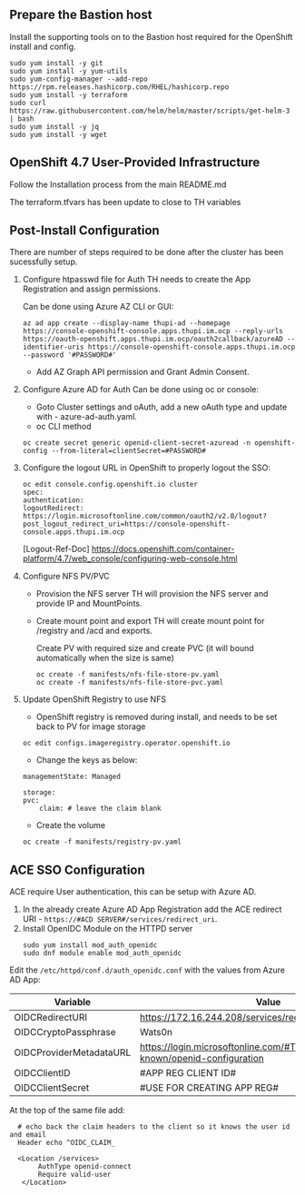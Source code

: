 ## Prepare the Bastion host
Install the supporting tools on to the Bastion host required for the OpenShift install and config. 
```
sudo yum install -y git
sudo yum install -y yum-utils
sudo yum-config-manager --add-repo https://rpm.releases.hashicorp.com/RHEL/hashicorp.repo
sudo yum install -y terraform
sudo curl https://raw.githubusercontent.com/helm/helm/master/scripts/get-helm-3 | bash
sudo yum install -y jq
sudo yum install -y wget
```
## OpenShift 4.7 User-Provided Infrastructure
Follow the Installation process from the main README.md

The terraform.tfvars has been update to close to TH variables

## Post-Install Configuration 
There are number of steps required to be done after the cluster has been sucessfully setup. 

1. Configure htpasswd file for Auth
    TH needs to create the App Registration and assign permissions.

    Can be done using Azure AZ CLI or GUI:
    ```
    az ad app create --display-name thupi-ad --homepage https://console-openshift-console.apps.thupi.im.ocp --reply-urls https://oauth-openshift.apps.thupi.im.ocp/oauth2callback/azureAD --identifier-uris https://console-openshift-console.apps.thupi.im.ocp --password '#PASSWORD#'
    ```
    - Add AZ Graph API permission and Grant Admin Consent.


2. Configure Azure AD for Auth 
    Can be done using oc or console:
    - Goto Cluster settings and oAuth, add a new oAuth type and update with - azure-ad-auth.yaml. 
    - oc CLI method
    ```
    oc create secret generic openid-client-secret-azuread -n openshift-config --from-literal=clientSecret=#PASSWORD#
    ```
3. Configure the logout URL in OpenShift to properly logout the SSO:
    ```
    oc edit console.config.openshift.io cluster
    spec:
    authentication:
    logoutRedirect: https://login.microsoftonline.com/common/oauth2/v2.0/logout?post_logout_redirect_uri=https://console-openshift-console.apps.thupi.im.ocp
    ```
    [Logout-Ref-Doc] https://docs.openshift.com/container-platform/4.7/web_console/configuring-web-console.html

4. Configure NFS PV/PVC
    - Provision the NFS server 
        TH will provision the NFS server and provide IP and MountPoints. 
    
    - Create mount point and export
        TH will create mount point for /registry and /acd and exports.
        
        Create PV with required size and create PVC (it will bound automatically when the size is same)
        ```
        oc create -f manifests/nfs-file-store-pv.yaml
        oc create -f manifests/nfs-file-store-pvc.yaml
        ```
5. Update OpenShift Registry to use NFS
    - OpenShift registry is removed during install, and needs to be set back to PV for image storage
    ```    
    oc edit configs.imageregistry.operator.openshift.io
    ```
    - Change the keys as below:
    ```
    managementState: Managed

    storage:
    pvc:
        claim: # leave the claim blank
    ```
    - Create the volume
    ```
    oc create -f manifests/registry-pv.yaml
    ```

## ACE SSO Configuration 
ACE require User authentication, this can be setup with Azure AD.
   
1. In the already create Azure AD App Registration add the ACE redirect URI - `https://#ACD SERVER#/services/redirect_uri`.
2. Install OpenIDC Module on the HTTPD server
    ```
    sudo yum install mod_auth_openidc
    sudo dnf module enable mod_auth_openidc
    ```
  Edit the `/etc/httpd/conf.d/auth_openidc.conf` with the values from Azure AD App:

| Variable                          | Value                                                | 
| --------------------------------  | -----------------------------------------------------|    
| OIDCRedirectURI                   | https://172.16.244.208/services/redirect_uri            | 
| OIDCCryptoPassphrase              | Wats0n          | 
| OIDCProviderMetadataURL           | https://login.microsoftonline.com/#TENANT_ID#/v2.0/.well-known/openid-configuration |
| OIDCClientID                      | #APP REG CLIENT ID#                                       | 
| OIDCClientSecret                  | #USE FOR CREATING APP REG#                                | 

 At the top of the same file add:
 ```
   # echo back the claim headers to the client so it knows the user id and email  
   Header echo ^OIDC_CLAIM_ 
    
   <Location /services>
        AuthType openid-connect
        Require valid-user
    </Location>
```